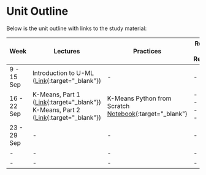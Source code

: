 # Unit Outline

Below is the unit outline with links to the study material:

| **Week**       | **Lectures**                                                   | **Practices**                                               | **Resources and References**    |
|----------------|----------------------------------------------------------------|-------------------------------------------------------------|---------------------------------|
| 9 - 15 Sep     | Introduction to U-ML ([Link](https://www.youtube.com/watch?v=BRmdcGwareQ){:target="_blank"})                                | -                                                           | -                               |
| 16 - 22 Sep    | K-Means, Part 1 ([Link](https://www.youtube.com/watch?v=TtLKCAE6QLM){:target="_blank"})<br>K-Means, Part 2 ([Link](https://www.youtube.com/watch?v=Qibg7GIcFBk){:target="_blank"})        | K-Means Python from Scratch [Notebook](../kmeans_scratch.ipynb){:target="_blank"} | - <br>- <br>- <br>-             |
| 23 - 29 Sep    | -                                                              | -                                                           | -                               |
| -              | -                                                              | -                                                           | -                               |
| -              | -                                                              | -                                                           | -                               |
